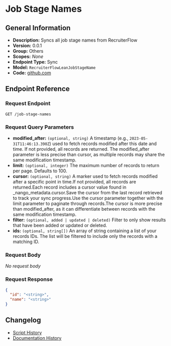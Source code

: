 <!-- BEGIN GENERATED CONTENT -->
# Job Stage Names

## General Information

- **Description:** Syncs all job stage names from RecruiterFlow
- **Version:** 0.0.1
- **Group:** Others
- **Scopes:** _None_
- **Endpoint Type:** Sync
- **Model:** `RecruiterFlowLeanJobStageName`
- **Code:** [github.com](https://github.com/NangoHQ/integration-templates/tree/main/integrations/recruiterflow/syncs/job-stage-names.ts)


## Endpoint Reference

### Request Endpoint

`GET /job-stage-names`

### Request Query Parameters

- **modified_after:** `(optional, string)` A timestamp (e.g., `2023-05-31T11:46:13.390Z`) used to fetch records modified after this date and time. If not provided, all records are returned. The modified_after parameter is less precise than cursor, as multiple records may share the same modification timestamp.
- **limit:** `(optional, integer)` The maximum number of records to return per page. Defaults to 100.
- **cursor:** `(optional, string)` A marker used to fetch records modified after a specific point in time.If not provided, all records are returned.Each record includes a cursor value found in _nango_metadata.cursor.Save the cursor from the last record retrieved to track your sync progress.Use the cursor parameter together with the limit parameter to paginate through records.The cursor is more precise than modified_after, as it can differentiate between records with the same modification timestamp.
- **filter:** `(optional, added | updated | deleted)` Filter to only show results that have been added or updated or deleted.
- **ids:** `(optional, string[])` An array of string containing a list of your records IDs. The list will be filtered to include only the records with a matching ID.

### Request Body

_No request body_

### Request Response

```json
{
  "id": "<string>",
  "name": "<string>"
}
```

## Changelog

- [Script History](https://github.com/NangoHQ/integration-templates/commits/main/integrations/recruiterflow/syncs/job-stage-names.ts)
- [Documentation History](https://github.com/NangoHQ/integration-templates/commits/main/integrations/recruiterflow/syncs/job-stage-names.md)

<!-- END  GENERATED CONTENT -->

